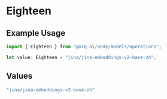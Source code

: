# Eighteen

## Example Usage

```typescript
import { Eighteen } from "@orq-ai/node/models/operations";

let value: Eighteen = "jina/jina-embeddings-v2-base-zh";
```

## Values

```typescript
"jina/jina-embeddings-v2-base-zh"
```
